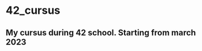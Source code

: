 # 42_cursus
My cursus during 42 school. Starting from march 2023
----------------------------------------------------

